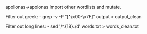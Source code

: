apollonas->apolonas
Import other wordlists and mutate.

Filter out greek: 
    - grep -v -P "[^\x00-\x7F]" output > output_clean
    
Filter out long lines:
    - sed '/^.\{18\}./d' words.txt > words_clean.txt